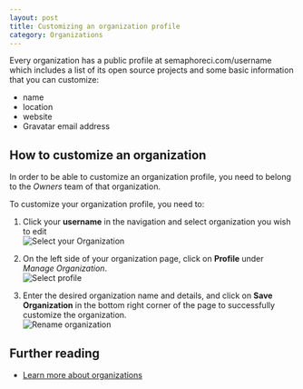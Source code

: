 ```yaml
---
layout: post
title: Customizing an organization profile
category: Organizations
---
```


Every organization has a public profile at semaphoreci.com/username which
includes a list of its open source projects and some basic information that you
can customize:

  - name
  - location
  - website
  - Gravatar email address

## How to customize an organization

In order to be able to customize an organization profile, you need to belong to
the _Owners_ team of that organization.

To customize your organization profile, you need to:

1. Click your **username** in the navigation and select organization you wish
   to edit
<br><img src="/docs/assets/img/renaming-an-organization/select-organization.png" alt="Select your Organization" class="img-responsive img-bordered">

2. On the left side of your organization page, click on **Profile** under
   _Manage Organization_.
<br><img src="/docs/assets/img/renaming-an-organization/profile.png" alt="Select profile" class="img-responsive img-bordered">

3. Enter the desired organization name and details, and click on **Save
   Organization** in the bottom right corner of the page to successfully
   customize the organization.
<br><img src="/docs/assets/img/renaming-an-organization/rename-organization.png" alt="Rename organization" class="img-responsive img-bordered">

## Further reading

- [Learn more about organizations](/docs/organizations/about-organizations.html)
